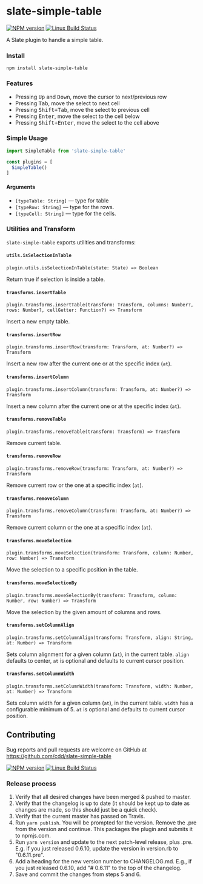 # slate-simple-table

[![NPM version](https://badge.fury.io/js/slate-simple-table.svg)](http://badge.fury.io/js/slate-simple-table)
[![Linux Build Status](https://travis-ci.org/cdd/slate-simple-table.png?branch=master)](https://travis-ci.org/cdd/slate-simple-table)

A Slate plugin to handle a simple table.

### Install

```
npm install slate-simple-table
```

### Features

- Pressing <kbd>Up</kbd> and <kbd>Down</kbd>, move the cursor to next/previous row
- Pressing <kbd>Tab</kbd>, move the select to next cell
- Pressing <kbd>Shift+Tab</kbd>, move the select to previous cell
- Pressing <kbd>Enter</kbd>, move the select to the cell below
- Pressing <kbd>Shift+Enter</kbd>, move the select to the cell above

### Simple Usage

```js
import SimpleTable from 'slate-simple-table'

const plugins = [
  SimpleTable()
]
```

#### Arguments

- ``[typeTable: String]`` — type for table
- ``[typeRow: String]`` — type for the rows.
- ``[typeCell: String]`` — type for the cells.

### Utilities and Transform

`slate-simple-table` exports utilities and transforms:

#### `utils.isSelectionInTable`

```
plugin.utils.isSelectionInTable(state: State) => Boolean
```

Return true if selection is inside a table.

#### `transforms.insertTable`

```
plugin.transforms.insertTable(transform: Transform, columns: Number?, rows: Number?, cellGetter: Function?) => Transform
```

Insert a new empty table.

#### `transforms.insertRow`

```
plugin.transforms.insertRow(transform: Transform, at: Number?) => Transform
```

Insert a new row after the current one or at the specific index (`at`).

#### `transforms.insertColumn`

```
plugin.transforms.insertColumn(transform: Transform, at: Number?) => Transform
```

Insert a new column after the current one or at the specific index (`at`).

#### `transforms.removeTable`

```
plugin.transforms.removeTable(transform: Transform) => Transform
```

Remove current table.

#### `transforms.removeRow`

```
plugin.transforms.removeRow(transform: Transform, at: Number?) => Transform
```

Remove current row or the one at a specific index (`at`).

#### `transforms.removeColumn`

```
plugin.transforms.removeColumn(transform: Transform, at: Number?) => Transform
```

Remove current column or the one at a specific index (`at`).

#### `transforms.moveSelection`

```
plugin.transforms.moveSelection(transform: Transform, column: Number, row: Number) => Transform
```

Move the selection to a specific position in the table.

#### `transforms.moveSelectionBy`

```
plugin.transforms.moveSelectionBy(transform: Transform, column: Number, row: Number) => Transform
```

Move the selection by the given amount of columns and rows.

#### `transforms.setColumnAlign`

```
plugin.transforms.setColumnAlign(transform: Transform, align: String, at: Number) => Transform
```

Sets column alignment for a given column (`at`), in the current table. `align`
defaults to center, `at` is optional and defaults to current cursor position.

#### `transforms.setColumnWidth`

```
plugin.transforms.setColumnWidth(transform: Transform, width: Number, at: Number) => Transform
```

Sets column width for a given column (`at`), in the current table. `width` has a
configurable minimum of 5. `at` is optional and defaults to current cursor position.

## Contributing

Bug reports and pull requests are welcome on GitHub at https://github.com/cdd/slate-simple-table

[![NPM version](https://badge.fury.io/js/slate-simple-table.svg)](http://badge.fury.io/js/slate-simple-table)
[![Linux Build Status](https://travis-ci.org/cdd/slate-simple-table.png?branch=master)](https://travis-ci.org/cdd/slate-simple-table)

### Release process

1. Verify that all desired changes have been merged & pushed to master.
2. Verify that the changelog is up to date (it should be kept up to date as changes are made, so this should just be a quick check).
3. Verify that the current master has passed on Travis.
4. Run `yarn publish`. You will be prompted for the version. Remove the .pre from the version and continue. This packages the plugin and submits it to npmjs.com.
5. Run `yarn version` and update to the next patch-level release, plus .pre. E.g. if you just released 0.6.10, update the version in version.rb to "0.6.11.pre".
6. Add a heading for the new version number to CHANGELOG.md. E.g., if you just released 0.6.10, add "# 0.6.11" to the top of the changelog.
7. Save and commit the changes from steps 5 and 6.
